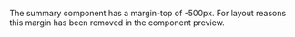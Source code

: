 The summary component has a margin-top of -500px. For layout reasons this margin has been removed in the component preview.